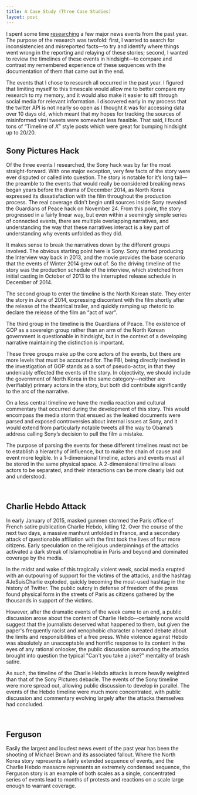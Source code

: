 ```yaml
---
title: A Case Study (Three Case Studies)
layout: post
---
```


I spent some time [researching](http://github.com/agendae/research/) a few major news events from the past year. The purpose of the research was twofold: first, I wanted to search for inconsistencies and misreported facts—to try and identify where things went wrong in the reporting and relaying of these stories; second, I wanted to review the timelines of these events in hindsight—to compare and contrast my remembered experience of these sequences with the documentation of them that came out in the end.

The events that I chose to research all occurred in the past year. I figured that limiting myself to this timescale would allow me to better compare my research to my memory, and it would also make it easier to sift through social media for relevant information. I discovered early in my process that the twitter API is not nearly so open as I thought it was for accessing data over 10 days old, which meant that my hopes for tracking the sources of misinformed viral tweets were somewhat less feasible. That said, I found tons of “Timeline of *X*” style posts which were great for bumping hindsight up to 20/20. 

## Sony Pictures Hack

Of the three events I researched, the Sony hack was by far the most straight-forward. With one major exception, very few facts of the story were ever disputed or called into question. The story is notable for it’s long tail—the preamble to the events that would really be considered breaking news began years before the drama of December 2014, as North Korea expressed its dissatisfaction with the film throughout the production process. The real coverage didn’t begin until sources inside Sony revealed the Guardians of Peace hack on November 24. From this point, the story progressed in a fairly linear way, but even within a seemingly simple series of connected events, there are multiple overlapping narratives, and understanding the way that these narratives interact is a key part of understanding why events unfolded as they did.

It makes sense to break the narratives down by the different groups involved. The obvious starting point here is Sony. Sony started producing the Interview way back in 2013, and the movie provides the base scenario that the events of Winter 2014 grew out of. So the driving timeline of the story was the production schedule of the interview, which stretched from initial casting in October of 2013 to the interrupted release schedule in December of 2014.

The second group to enter the timeline is the North Korean state. They enter the story in June of 2014, expressing discontent with the film shortly after the release of the theatrical trailer, and quickly ramping up rhetoric to declare the release of the film an “act of war”.

The third group in the timeline is the Guardians of Peace. The existence of GOP as a sovereign group rather than an arm of the North Korean government is questionable in hindsight, but in the context of a developing narrative maintaining the distinction is important.

These three groups make up the core actors of the events, but there are more levels that must be accounted for. The FBI, being directly involved in the investigation of GOP stands as a sort of pseudo-actor, in that they undeniably effected the events of the story. In objectivity, we should include the government of North Korea in the same category—neither are (verifiably) primary actors in the story, but both did contribute significantly to the arc of the narrative.

On a less central timeline we have the media reaction and cultural commentary that occurred during the development of this story. This would encompass the media storm that ensued as the leaked documents were parsed and exposed controversies about internal issues at Sony, and it would extend from particularly notable tweets all the way to Obama’s address calling Sony’s decision to pull the film a mistake.

The purpose of parsing the events for these different timelines must not be to establish a hierarchy of influence, but to make the chain of cause and event more legible. In a 1-dimensional timeline, actors and events must all be stored in the same physical space. A 2-dimensional timeline allows actors to be separated, and their interactions can be more clearly laid out and understood.

<br>
<script src='js/causality-timeline.js'></script>
<script src='js/case-study.js'></script>

<div id='case-study-vis-01'></div>
<div id='case-study-vis-reader-01'></div>

## Charlie Hebdo Attack

In early January of 2015, masked gunmen stormed the Paris office of French satire publication Charlie Hebdo, killing 12. Over the course of the next two days, a massive manhunt unfolded in France, and a secondary attack of questionable affiliation with the first took the lives of four more citizens. Early speculation on the religious underpinnings of the attacks activated a dark streak of Islamophobia in Paris and beyond and dominated coverage by the media.

In the midst and wake of this tragically violent week, social media erupted with an outpouring of support for the victims of the attacks, and the hashtag #JeSuisCharlie exploded, quickly becoming the most-used hashtag in the history of Twitter. The public outcry in defense of freedom of the press found physical form in the streets of Paris as citizens gathered by the thousands in support of the victims.

However, after the dramatic events of the week came to an end, a public discussion arose about the content of Charlie Hebdo--certainly none would suggest that the journalists deserved what happened to them, but given the paper's frequently racist and xenophobic character a heated debate about the limits and responsibilities of a free press. While violence against Hebdo was absolutely an unacceptable and horrific response to its content in the eyes of any rational onlooker, the public discussion surrounding the attacks brought into question the typical "Can't you take a joke?" mentality of brash satire.

As such, the timeline of the Charlie Hebdo attacks is more heavily weighted than that of the Sony Pictures debacle. The events of the Sony timeline were more spread out, allowing public discussion to develop in parallel. The events of the Hebdo timeline were much more concentrated, with public discussion and commentary evolving largely after the attacks themselves had concluded.

<br>

<div id='case-study-vis-02'></div>
<div id='case-study-vis-reader-02'></div>

## Ferguson

Easily the largest and loudest news event of the past year has been the shooting of Michael Brown and its associated fallout. Where the North Korea story represents a fairly extended sequence of events, and the Charlie Hebdo massacre represents an extremely condensed sequence, the Ferguson story is an example of both scales as a single, concentrated series of events lead to months of protests and reactions on a scale large enough to warrant coverage.


<br>

<div id='case-study-vis-03'></div>
<div id='case-study-vis-reader-03'></div>